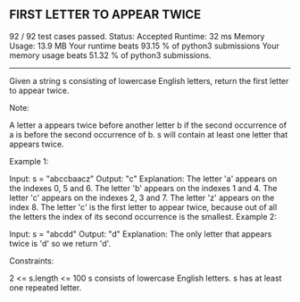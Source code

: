 FIRST LETTER TO APPEAR TWICE
-----------------------------------------------------------------------------------------

92 / 92 test cases passed.
Status: Accepted
Runtime: 32 ms
Memory Usage: 13.9 MB
Your runtime beats 93.15 % of python3 submissions
Your memory usage beats 51.32 % of python3 submissions.

-----------------------------------------------------------------------------------------
Given a string s consisting of lowercase English letters, return the first letter to appear twice.

Note:

A letter a appears twice before another letter b if the second occurrence of a is before the second occurrence of b.
s will contain at least one letter that appears twice.
 

Example 1:

Input: s = "abccbaacz"
Output: "c"
Explanation:
The letter 'a' appears on the indexes 0, 5 and 6.
The letter 'b' appears on the indexes 1 and 4.
The letter 'c' appears on the indexes 2, 3 and 7.
The letter 'z' appears on the index 8.
The letter 'c' is the first letter to appear twice, because out of all the letters the index of its second occurrence is the smallest.
Example 2:

Input: s = "abcdd"
Output: "d"
Explanation:
The only letter that appears twice is 'd' so we return 'd'.
 

Constraints:

2 <= s.length <= 100
s consists of lowercase English letters.
s has at least one repeated letter.